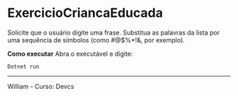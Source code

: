 # ExercicioCriancaEducada
Solicite que o usuário digite uma frase. Substitua as palavras da lista por uma sequência de símbolos (como #@$%*!&amp;, por exemplo).


**Como executar**
Abra o executável e digite:
````
Dotnet run
````
----
William - Curso: Devcs 
